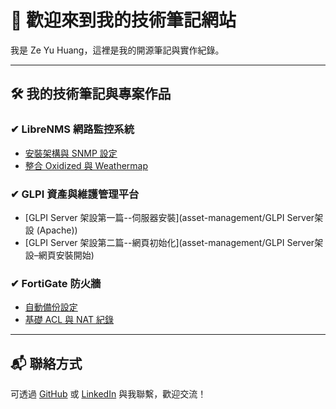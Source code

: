 ﻿# 👋 歡迎來到我的技術筆記網站

我是 Ze Yu Huang，這裡是我的開源筆記與實作紀錄。

---

## 🛠️ 我的技術筆記與專案作品

### ✔ LibreNMS 網路監控系統
- [安裝架構與 SNMP 設定](network-monitoring/librenms.md)
- [整合 Oxidized 與 Weathermap](network-monitoring/weathermap.md)

### ✔ GLPI 資產與維護管理平台
- [GLPI Server 架設第一篇--伺服器安裝](asset-management/GLPI Server架設 (Apache))
- [GLPI Server 架設第二篇--網頁初始化](asset-management/GLPI Server架設–網頁安裝開始)

### ✔ FortiGate 防火牆
- [自動備份設定](firewall/backup.md)
- [基礎 ACL 與 NAT 紀錄](firewall/acl-nat.md)

---

## 📬 聯絡方式

可透過 [GitHub](https://github.com/zeyuhuang-dev) 或 [LinkedIn](https://www.linkedin.com/in/zeyuhuang-dev) 與我聯繫，歡迎交流！
